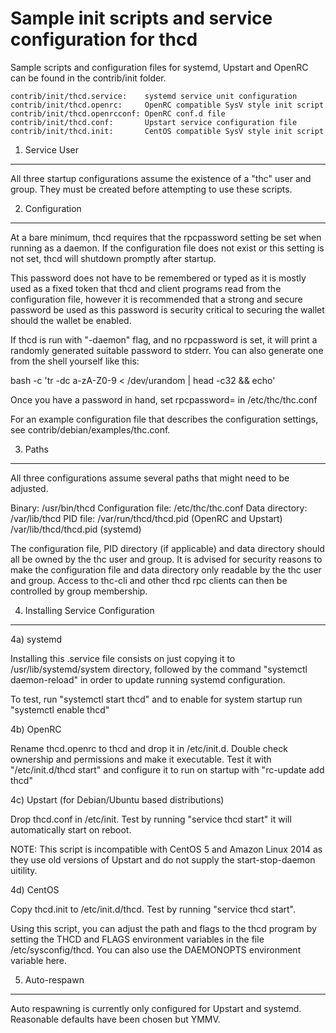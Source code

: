 Sample init scripts and service configuration for thcd
==========================================================

Sample scripts and configuration files for systemd, Upstart and OpenRC
can be found in the contrib/init folder.

    contrib/init/thcd.service:    systemd service unit configuration
    contrib/init/thcd.openrc:     OpenRC compatible SysV style init script
    contrib/init/thcd.openrcconf: OpenRC conf.d file
    contrib/init/thcd.conf:       Upstart service configuration file
    contrib/init/thcd.init:       CentOS compatible SysV style init script

1. Service User
---------------------------------

All three startup configurations assume the existence of a "thc" user
and group.  They must be created before attempting to use these scripts.

2. Configuration
---------------------------------

At a bare minimum, thcd requires that the rpcpassword setting be set
when running as a daemon.  If the configuration file does not exist or this
setting is not set, thcd will shutdown promptly after startup.

This password does not have to be remembered or typed as it is mostly used
as a fixed token that thcd and client programs read from the configuration
file, however it is recommended that a strong and secure password be used
as this password is security critical to securing the wallet should the
wallet be enabled.

If thcd is run with "-daemon" flag, and no rpcpassword is set, it will
print a randomly generated suitable password to stderr.  You can also
generate one from the shell yourself like this:

bash -c 'tr -dc a-zA-Z0-9 < /dev/urandom | head -c32 && echo'

Once you have a password in hand, set rpcpassword= in /etc/thc/thc.conf

For an example configuration file that describes the configuration settings,
see contrib/debian/examples/thc.conf.

3. Paths
---------------------------------

All three configurations assume several paths that might need to be adjusted.

Binary:              /usr/bin/thcd
Configuration file:  /etc/thc/thc.conf
Data directory:      /var/lib/thcd
PID file:            /var/run/thcd/thcd.pid (OpenRC and Upstart)
                     /var/lib/thcd/thcd.pid (systemd)

The configuration file, PID directory (if applicable) and data directory
should all be owned by the thc user and group.  It is advised for security
reasons to make the configuration file and data directory only readable by the
thc user and group.  Access to thc-cli and other thcd rpc clients
can then be controlled by group membership.

4. Installing Service Configuration
-----------------------------------

4a) systemd

Installing this .service file consists on just copying it to
/usr/lib/systemd/system directory, followed by the command
"systemctl daemon-reload" in order to update running systemd configuration.

To test, run "systemctl start thcd" and to enable for system startup run
"systemctl enable thcd"

4b) OpenRC

Rename thcd.openrc to thcd and drop it in /etc/init.d.  Double
check ownership and permissions and make it executable.  Test it with
"/etc/init.d/thcd start" and configure it to run on startup with
"rc-update add thcd"

4c) Upstart (for Debian/Ubuntu based distributions)

Drop thcd.conf in /etc/init.  Test by running "service thcd start"
it will automatically start on reboot.

NOTE: This script is incompatible with CentOS 5 and Amazon Linux 2014 as they
use old versions of Upstart and do not supply the start-stop-daemon uitility.

4d) CentOS

Copy thcd.init to /etc/init.d/thcd. Test by running "service thcd start".

Using this script, you can adjust the path and flags to the thcd program by
setting the THCD and FLAGS environment variables in the file
/etc/sysconfig/thcd. You can also use the DAEMONOPTS environment variable here.

5. Auto-respawn
-----------------------------------

Auto respawning is currently only configured for Upstart and systemd.
Reasonable defaults have been chosen but YMMV.
